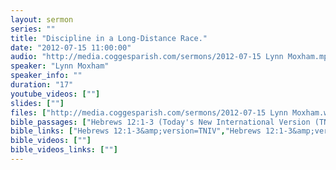 ```yaml
---
layout: sermon
series: ""
title: "Discipline in a Long-Distance Race."
date: "2012-07-15 11:00:00"
audio: "http://media.coggesparish.com/sermons/2012-07-15 Lynn Moxham.mp3"
speaker: "Lynn Moxham"
speaker_info: ""
duration: "17"
youtube_videos: [""]
slides: [""]
files: ["http://media.coggesparish.com/sermons/2012-07-15 Lynn Moxham.wmv"]
bible_passages: ["Hebrews 12:1-3 (Today's New International Version (TNIV))","Hebrews 12:1-3 (The Message (MSG))","1Corinthians 9:24-25"]
bible_links: ["Hebrews 12:1-3&amp;version=TNIV","Hebrews 12:1-3&amp;version=MSG","1Corinthians 9:24-25&amp;version=NIVUK"]
bible_videos: [""]
bible_videos_links: [""]
---
```

